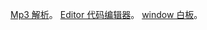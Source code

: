 [Mp3 解析](https://gcordon.github.io/mp3)。
[Editor 代码编辑器](https://gcordon.github.io/editor)。
[window 白板](https://gcordon.github.io/paint)。
